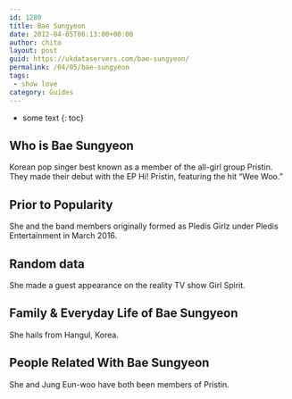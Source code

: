 ```yaml
---
id: 1280
title: Bae Sungyeon
date: 2012-04-05T06:13:00+00:00
author: chito
layout: post
guid: https://ukdataservers.com/bae-sungyeon/
permalink: /04/05/bae-sungyeon
tags:
 - show love
category: Guides
---
```


* some text
{: toc}


## Who is  Bae Sungyeon
                  
                  
                  
Korean pop singer best known as a member of the all-girl group Pristin. They made their debut with the EP Hi! Pristin, featuring the hit &#8220;Wee Woo.&#8221;
                  
                
                
                
## Prior to Popularity 
                  
                  
                  
She and the band members originally formed as Pledis Girlz under Pledis Entertainment in March 2016.
                  
                
                
                
## Random data 
                  
                  
                  
She made a guest appearance on the reality TV show Girl Spirit.
                  
                
                
                
## Family & Everyday Life of Bae Sungyeon
                  
                  
                  
She hails from Hangul, Korea.
                  
                
                
                
## People Related With  Bae Sungyeon
                  
                  
                  
She and Jung Eun-woo have both been members of Pristin.
                  
                
              
            
          
          
          
    
    
  
